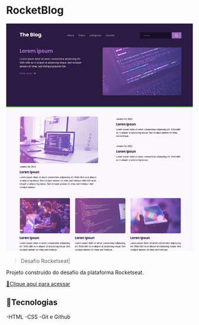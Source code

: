 # RocketBlog

![preview](./.github/preview.png)

> Desafio Rocketseat|

Projeto construído do desafio da plataforma Rocketseat.

[🔗Clique aqui para acessar](https://pedrosantiagodev.github.io/Desafio-RocketBlog/)

## 🚀Tecnologias

-HTML
-CSS
-Git e Github
